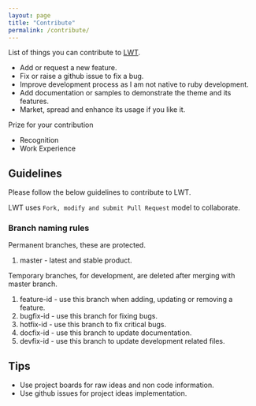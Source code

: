 ```yaml
---
layout: page
title: "Contribute"
permalink: /contribute/
---
```


List of things you can contribute to [LWT][lwt].

- Add or request a new feature.
- Fix or raise a github issue to fix a bug.
- Improve development process as I am not native to ruby development.
- Add documentation or samples to demonstrate the theme and its features.
- Market, spread and enhance its usage if you like it.

Prize for your contribution

- Recognition
- Work Experience

## Guidelines

Please follow the below guidelines to contribute to LWT.

LWT uses `Fork, modify and submit Pull Request` model to collaborate.

### Branch naming rules

Permanent branches, these are protected.

1. master - latest and stable product.

Temporary branches, for development, are deleted after merging with master
branch.

1. feature-id - use this branch when adding, updating or removing a feature.
2. bugfix-id - use this branch for fixing bugs.
3. hotfix-id - use this branch to fix critical bugs.
4. docfix-id - use this branch to update documentation.
5. devfix-id - use this branch to update development related files.

## Tips

- Use project boards for raw ideas and non code information.
- Use github issues for project ideas implementation.

<!-- Links -->
[lwt]: https://github.com/manid2/lone-wolf-theme
